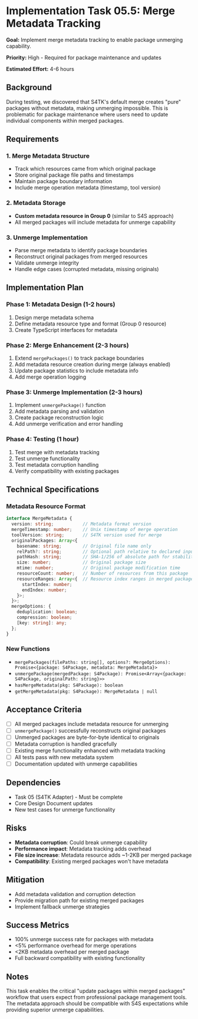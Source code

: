 # Implementation Task 05.5: Merge Metadata Tracking

**Goal:** Implement merge metadata tracking to enable package unmerging capability.

**Priority:** High - Required for package maintenance and updates

**Estimated Effort:** 4-6 hours

## Background

During testing, we discovered that S4TK's default merge creates "pure" packages without metadata, making unmerging impossible. This is problematic for package maintenance where users need to update individual components within merged packages.

## Requirements

### 1. Merge Metadata Structure
- Track which resources came from which original package
- Store original package file paths and timestamps
- Maintain package boundary information
- Include merge operation metadata (timestamp, tool version)

### 2. Metadata Storage
- **Custom metadata resource in Group 0** (similar to S4S approach)
- All merged packages will include metadata for unmerge capability

### 3. Unmerge Implementation
- Parse merge metadata to identify package boundaries
- Reconstruct original packages from merged resources
- Validate unmerge integrity
- Handle edge cases (corrupted metadata, missing originals)

## Implementation Plan

### Phase 1: Metadata Design (1-2 hours)
1. Design merge metadata schema
2. Define metadata resource type and format (Group 0 resource)
3. Create TypeScript interfaces for metadata

### Phase 2: Merge Enhancement (2-3 hours)
1. Extend `mergePackages()` to track package boundaries
2. Add metadata resource creation during merge (always enabled)
3. Update package statistics to include metadata info
4. Add merge operation logging

### Phase 3: Unmerge Implementation (2-3 hours)
1. Implement `unmergePackage()` function
2. Add metadata parsing and validation
3. Create package reconstruction logic
4. Add unmerge verification and error handling

### Phase 4: Testing (1 hour)
1. Test merge with metadata tracking
2. Test unmerge functionality
3. Test metadata corruption handling
4. Verify compatibility with existing packages

## Technical Specifications

### Metadata Resource Format
```typescript
interface MergeMetadata {
  version: string;           // Metadata format version
  mergeTimestamp: number;    // Unix timestamp of merge operation
  toolVersion: string;       // S4TK version used for merge
  originalPackages: Array<{
    basename: string;        // Original file name only
    relPath?: string;        // Optional path relative to declared input root
    pathHash: string;        // SHA-1/256 of absolute path for stability without PII
    size: number;            // Original package size
    mtime: number;           // Original package modification time
    resourceCount: number;   // Number of resources from this package
    resourceRanges: Array<{  // Resource index ranges in merged package
      startIndex: number;
      endIndex: number;
    }>;
  }>;
  mergeOptions: {
    deduplication: boolean;
    compression: boolean;
    [key: string]: any;
  };
}
```

### New Functions
- `mergePackages(filePaths: string[], options?: MergeOptions): Promise<{package: S4Package, metadata: MergeMetadata}>`
- `unmergePackage(mergedPackage: S4Package): Promise<Array<{package: S4Package, originalPath: string}>>`
- `hasMergeMetadata(pkg: S4Package): boolean`
- `getMergeMetadata(pkg: S4Package): MergeMetadata | null`

## Acceptance Criteria

- [ ] All merged packages include metadata resource for unmerging
- [ ] `unmergePackage()` successfully reconstructs original packages
- [ ] Unmerged packages are byte-for-byte identical to originals
- [ ] Metadata corruption is handled gracefully
- [ ] Existing merge functionality enhanced with metadata tracking
- [ ] All tests pass with new metadata system
- [ ] Documentation updated with unmerge capabilities

## Dependencies

- Task 05 (S4TK Adapter) - Must be complete
- Core Design Document updates
- New test cases for unmerge functionality

## Risks

- **Metadata corruption**: Could break unmerge capability
- **Performance impact**: Metadata tracking adds overhead
- **File size increase**: Metadata resource adds ~1-2KB per merged package
- **Compatibility**: Existing merged packages won't have metadata

## Mitigation

- Add metadata validation and corruption detection
- Provide migration path for existing merged packages
- Implement fallback unmerge strategies

## Success Metrics

- 100% unmerge success rate for packages with metadata
- <5% performance overhead for merge operations
- <2KB metadata overhead per merged package
- Full backward compatibility with existing functionality

## Notes

This task enables the critical "update packages within merged packages" workflow that users expect from professional package management tools. The metadata approach should be compatible with S4S expectations while providing superior unmerge capabilities.
